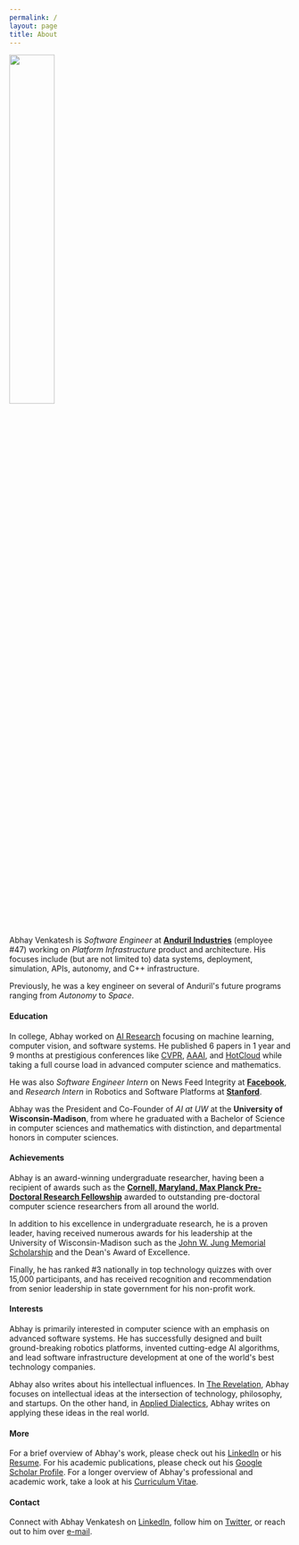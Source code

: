 ```yaml
---
permalink: /
layout: page
title: About
---
```


<img src="{% link /assets/imgs/avatar.png %}" width="40%">

Abhay Venkatesh is _Software Engineer_ at **[Anduril Industries](https://anduril.com/)** (employee #47) working on _Platform Infrastructure_ product and architecture. His focuses include (but are not limited to) data systems, deployment, simulation, APIs, autonomy, and C++ infrastructure.

Previously, he was a key engineer on several of Anduril's future programs ranging from _Autonomy_ to _Space_.

#### Education

In college, Abhay worked on [AI Research](https://scholar.google.com/citations?user=Inp7zBgAAAAJ&hl=en) focusing on machine learning, computer vision, and software systems. He published 6 papers in 1 year and 9 months at prestigious conferences like [CVPR](http://cvpr2021.thecvf.com/), [AAAI](https://www.aaai.org/), and [HotCloud](https://www.usenix.org/conferences/byname/1) while taking a full course load in advanced computer science and mathematics.

He was also _Software Engineer Intern_ on News Feed Integrity at **[Facebook](https://engineering.fb.com/)**, and _Research Intern_ in Robotics and Software Platforms at **[Stanford](https://www.stanford.edu/)**. 

Abhay was the President and Co-Founder of _AI at UW_ at the **University of Wisconsin-Madison**, from where he graduated with a Bachelor of Science in computer sciences and mathematics with distinction, and departmental honors in computer sciences.

#### Achievements

Abhay is an award-winning undergraduate researcher, having been a recipient of awards such as the **[Cornell, Maryland, Max Planck Pre-Doctoral Research Fellowship](https://cmmrs.mpi-sws.org/)** awarded to outstanding pre-doctoral computer science researchers from all around the world. 

In addition to his excellence in undergraduate research, he is a proven leader, having received numerous awards for his leadership at the University of Wisconsin-Madison such as the [John W. Jung Memorial Scholarship](http://www.allcampusparty.org/jwj) and the Dean's Award of Excellence. 

Finally, he has ranked #3 nationally in top technology quizzes with over 15,000 participants, and has received recognition and recommendation from senior leadership in state government for his non-profit work.

#### Interests

Abhay is primarily interested in computer science with an emphasis on advanced software systems. He has successfully designed and built ground-breaking robotics platforms, invented cutting-edge AI algorithms, and lead software infrastructure development at one of the world's best technology companies. 

Abhay also writes about his intellectual influences. In [The Revelation](https://abhayvenkatesh.substack.com/), Abhay focuses on intellectual ideas at the intersection of technology, philosophy, and startups. On the other hand, in [Applied Dialectics](https://applieddialectics.substack.com/), Abhay writes on applying these ideas in the real world.

#### More

For a brief overview of Abhay's work, please check out his [LinkedIn](https://www.linkedin.com/in/abhayvenkatesh/) or his [Resume](./assets/files/Resume.pdf). For his
academic publications, please check out his [Google Scholar Profile](https://scholar.google.com/citations?user=Inp7zBgAAAAJ&hl=en). 
For a longer overview of Abhay's professional and academic work, take a look at his [Curriculum Vitae](./assets/files/Curriculum_Vitae.pdf).

#### Contact

Connect with Abhay Venkatesh on [LinkedIn](https://www.linkedin.com/in/abhayvenkatesh/), follow him on [Twitter](https://twitter.com/AbhayVenkatesh1),
or reach out to him over [e-mail](mailto:abhay.venkatesh@gmail.com).
